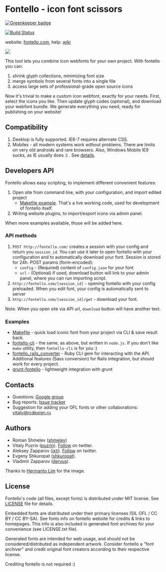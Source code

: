 Fontello - icon font scissors
=============================

[![Greenkeeper badge](https://badges.greenkeeper.io/fontello/fontello.svg)](https://greenkeeper.io/)

[![Build Status](https://travis-ci.org/fontello/fontello.png)](https://travis-ci.org/fontello/fontello)

website: [fontello.com](http://fontello.com/), help: [wiki](https://github.com/fontello/fontello/wiki/Help)

![](https://rawgithub.com/fontello/fontello/master/fontello-image.svg)

This tool lets you combine icon webfonts for your own project. With fontello you can:

1. shrink glyph collections, minimizing font size
2. merge symbols from several fonts into a single file
3. access large sets of professional-grade open source icons

Now it's trivial to make a custom icon webfont, exactly for your needs.
First, select the icons you like. Then update glyph codes (optional), and
download your webfont bundle. We generate everything you need, ready for publishing
on your website!


## Compatibility

1. Desktop is fully supported. IE6-7 requires alternate CSS.
2. Mobiles - all modern systems work without problems. There are limits on very old androids
   and rare browsers. Also, Windows Mobile IE9 sucks, as IE  usually does :) . See
   [details](http://blog.kaelig.fr/post/33373448491/testing-font-face-support-on-mobile-and-tablet).


## Developers API

Fontello allows easy scripting, to implement different convenient features:

1. Open site from command line, with your configuration, and import edited project
    - [Makefile example](https://gist.github.com/puzrin/5537065). That's a live working code, used
      for development of fontello itself.
2. Writing website plugins, to import/export icons via admin panel.

When more examples available, those will be added here.


### API methods

1. `POST http://fontello.com/` creates a session with your config and
   return you `session_id`. You can use it later to open fontello with your configuration
   and to automatically download your font. Session is stored for 24h. POST params
   (form-encoded):
    - `config` - (Required) content of `config.json` for your font
    - `url` - (Optional) if used, download button will link to your admin panel, where you can
      run importing script.
2. `http://fontello.com/[session_id]` - opening fontello with your config preloaded.
   When you edit font, your config is automatically sent to server
3. `http://fontello.com/[session_id]/get` - download your font.

Note. When you open site via API url, `download` button will have another text.


### Examples

* [Makefile](https://gist.github.com/puzrin/5537065) - quick load iconic font
  from your project via CLI & save result back.
* [fontello-cli](https://github.com/paulyoung/fontello-cli) - the same, as above,
  but written in `node.js`. If you don't like `make` utility, then
  `fontello-cli` is for you :)
* [fontello_rails_converter](https://github.com/railslove/fontello_rails_converter) - Ruby CLI gem for interacting with the API.  Additional features (Sass conversion) for Rails integration, but should work for every project.
* [grunt-fontello](https://github.com/jubalm/grunt-fontello) - lightweight integration with grunt


## Contacts

- Questions: [Google group](https://groups.google.com/group/fontello/)
- Bug reports: [Issue tracker](https://github.com/fontello/fontello/issues)
- Suggestion for adding your OFL fonts or other collaborations: vitaly@rcdesign.ru


## Authors

- Roman Shmelev ([shmelev](https://github.com/shmelev))
- Vitaly Puzrin ([puzrin](https://github.com/puzrin)).
  [Follow](https://twitter.com/puzrin) on twitter.
- Aleksey Zapparov ([ixti](https://github.com/ixti)).
  [Follow](https://twitter.com/zapparov) on twitter.
- Evgeny Shkuropat ([shkuropat](https://github.com/shkuropat)).
- Vladimir Zapparov ([dervus](https://github.com/dervus)).

Thanks to [Hermanto Lim](https://github.com/nackle2k10) for the image.


## License

Fontello's code (all files, except fonts) is distributed under MIT license. See
[LICENSE](https://github.com/fontello/fontello/blob/master/LICENSE) file for details.

Embedded fonts are distributed under their primary licenses (SIL OFL / CC BY / CC BY-SA).
See fonts info on fontello website for credits & links to homepages. This info is also
included in generated font archives for your convenience (see LICENSE.txt file).

Generated fonts are intended for web usage, and should not be
considered/distributed as independent artwork. Consider fontello a
"font archiver" and credit original font creators according to their respective license.

Crediting fontello is not required :)
